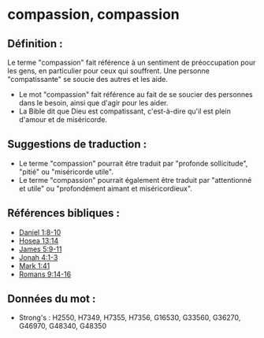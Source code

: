 # compassion, compassion

## Définition :

Le terme "compassion" fait référence à un sentiment de préoccupation pour les gens, en particulier pour ceux qui souffrent. Une personne "compatissante" se soucie des autres et les aide.

* Le mot "compassion" fait référence au fait de se soucier des personnes dans le besoin, ainsi que d'agir pour les aider.
* La Bible dit que Dieu est compatissant, c'est-à-dire qu'il est plein d'amour et de miséricorde.

## Suggestions de traduction :

* Le terme "compassion" pourrait être traduit par "profonde sollicitude", "pitié" ou "miséricorde utile".
* Le terme "compassion" pourrait également être traduit par "attentionné et utile" ou "profondément aimant et miséricordieux".

## Références bibliques :

* [Daniel 1:8-10](rc://en/tn/help/dan/01/08)
* [Hosea 13:14](rc://en/tn/help/hos/13/14)
* [James 5:9-11](rc://en/tn/help/jas/05/09)
* [Jonah 4:1-3](rc://en/tn/help/jon/04/01)
* [Mark 1:41](rc://en/tn/help/mrk/01/41)
* [Romans 9:14-16](rc://en/tn/help/rom/09/14)

## Données du mot :

* Strong's : H2550, H7349, H7355, H7356, G16530, G33560, G36270, G46970, G48340, G48350
